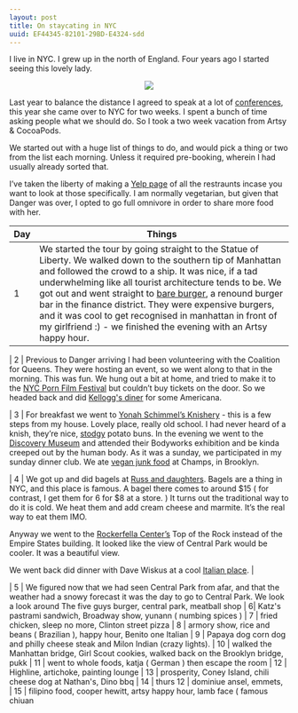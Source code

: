 ```yaml
---
layout: post
title: On staycating in NYC
uuid: EF44345-82101-29BD-E4324-sdd
---
```


I live in NYC. I grew up in the north of England. Four years ago I started seeing this lovely lady.

<center>
  <img src ="/rebase/assets/images/streaming.jpg">
</center>

Last year to balance the distance I agreed to speak at a lot of [conferences][1], this year she came over to NYC for two weeks. I spent a bunch of time asking people what we should do. So I took a two week vacation from Artsy & CocoaPods. 

We started out with a huge list of things to do, and would pick a thing or two from the list each morning. Unless it required pre-booking, wherein I had usually already sorted that.

I’ve taken the liberty of making a [Yelp page][2] of all the restraunts incase you want to look at those specifically. I am normally vegetarian, but given that Danger was over, I opted to go full omnivore in order to share more food with her.

| Day | Things |
| --- | ------ |  
| 1 | We started the tour by going straight to the Statue of Liberty. We walked down to the southern tip of Manhattan and followed the crowd to a ship. It was nice, if a tad underwhelming like all tourist architecture tends to be. We got out and went straight to [bare burger][3], a renound burger bar in the finance district. They were expensive burgers, and it was cool to get recognised in manhattan in front of my girlfriend :) - we finished the evening with an Artsy happy hour. |

| 2 | Previous to Danger arriving I had been volunteering with the Coalition for Queens. They were hosting an event, so we went along to that in the morning. This was fun. We hung out a bit at home, and tried to make it to the [NYC Porn Film Festival][4] but couldn’t buy tickets on the door. So we headed back and did [Kellogg's diner][5] for some Americana.

| 3 | For breakfast we went to [Yonah Schimmel’s Knishery][6] - this is a few steps from my house. Lovely place, really old school. I had never heard of a knish, they’re nice, [stodgy][7] potato buns. In the evening we went to the [Discovery Museum][8] and attended their Bodyworks exhibition and be kinda creeped out by the human body. As it was a sunday, we participated in my sunday dinner club. We ate [vegan junk food][9] at Champs, in Brooklyn.

| 4 | We got up and did bagels at [Russ and daughters][10]. Bagels are a thing in NYC, and this place is famous. A bagel there comes to around $15 ( for contrast, I get them for 6 for $8 at a store. ) It turns out the traditional way to do it is cold. We heat them and add cream cheese and marmite. It’s the real way to eat them IMO.

Anyway we went to the [Rockerfella Center’s][11] Top of the Rock instead of the Empire States building. It looked like the view of Central Park would be cooler. It was a beautiful view.

We went back did dinner with Dave Wiskus at a cool [Italian place][12]. |

| 5 | We figured now that we had seen Central Park from afar, and that the weather had a snowy forecast it was the day to go to Central Park. We look a look around  The five guys burger, central park, meatball shop
| 6| Katz's pastrami sandwich, Broadway show, yunann ( numbing spices )
| 7 | fried chicken, sleep no more, Clinton street pizza
| 8 | armory show, rice and beans ( Brazilian ), happy hour, Benito one Italian
| 9 | Papaya dog corn dog and philly cheese steak and Milon Indian (crazy lights).
| 10 | walked the Manhattan bridge, Girl Scout cookies, walked back on the Brooklyn bridge, pukk
| 11 | went to whole foods, katja ( German ) then escape the room
| 12 | Highline, artichoke, painting lounge
| 13 | prosperity, Coney Island, chili cheese dog at Nathan's, Dino bbq
| 14 | thurs 12 | dominiue ansel, emmets, 
| 15 | filipino food, cooper hewitt, artsy happy hour, lamb face ( famous chiuan

[1]:	https://github.com/orta/travel
[2]:	http://www.yelp.com/user_details_bookmarks?userid=W_v5aI7KUrwkeNmcCLRIzA&label=To+Review
[3]:	http://www.yelp.com/biz/bareburger-new-york-19
[4]:	http://nycpornfilmfestival.peatix.com
[5]:	http://www.yelp.com/biz/kelloggs-diner-brooklyn
[6]:	http://www.yelp.com/biz/yonah-schimmels-knish-bakery-new-york
[7]:	http://www.merriam-webster.com/dictionary/stodgy
[8]:	http://www.discoverytsx.com/exhibitions/bodyworlds
[9]:	http://www.yelp.com/biz/champs-brooklyn
[10]:	http://www.yelp.com/biz/russ-and-daughters-new-york
[11]:	http://www.topoftherocknyc.com
[12]:	http://www.yelp.com/biz/la-lanterna-di-vittorio-new-york